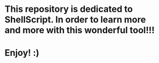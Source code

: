 #	This repository is dedicated to ShellScript. In order to learn more and more with this wonderful tool!!!
#	
#	Enjoy! :)
